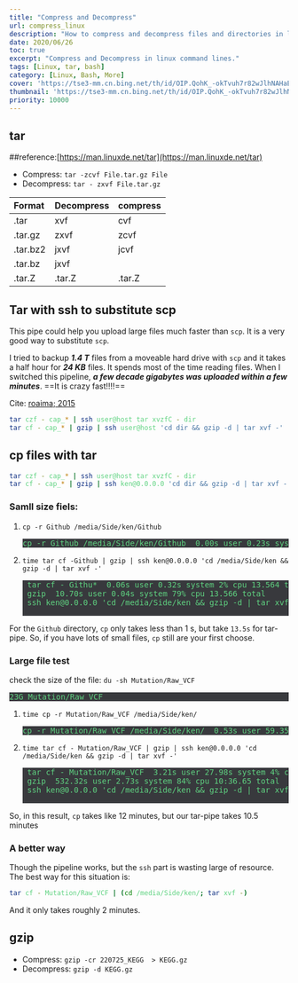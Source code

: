 ```yaml
---
title: "Compress and Decompress"
url: compress_linux
description: "How to compress and decompress files and directories in linux command lines"
date: 2020/06/26
toc: true
excerpt: "Compress and Decompress in linux command lines."
tags: [Linux, tar, bash]
category: [Linux, Bash, More]
cover: 'https://tse3-mm.cn.bing.net/th/id/OIP.QohK_-okTvuh7r82wJlhNAHaE9?w=465&h=180'
thumbnail: 'https://tse3-mm.cn.bing.net/th/id/OIP.QohK_-okTvuh7r82wJlhNAHaE9?w=180&h=180'
priority: 10000
---
```


## tar

##reference:[https://man.linuxde.net/tar](https://man.linuxde.net/tar)


- Compress:
  `tar -zcvf File.tar.gz File`
- Decompress:
  `tar - zxvf File.tar.gz`

|Format|Decompress|compress|
|:-|:-|:-|
|.tar|xvf|cvf|
|.tar.gz|zxvf|zcvf|
|.tar.bz2|jxvf|jcvf|
|.tar.bz|jxvf|
|.tar.Z|.tar.Z|.tar.Z|


## Tar with ssh to substitute scp

This pipe could help you upload large files much faster than `scp`. It is a very good way to substitute `scp`.

I tried to backup ***1.4 T*** files from a moveable hard drive with `scp` and it takes a half hour for ***24 KB*** files. It spends most of the time reading files.
When I switched this pipeline, ***a few decade gigabytes was uploaded within a few minutes***. ==It is crazy fast!!!!==

Cite: [roaima; 2015](https://unix.stackexchange.com/questions/238152/why-is-scp-so-slow-and-how-to-make-it-faster)
```bash
tar czf - cap_* | ssh user@host tar xvzfC - dir
tar cf - cap_* | gzip | ssh user@host 'cd dir && gzip -d | tar xvf -'
```

## cp files with tar

```bash
tar czf - cap_* | ssh user@host tar xvzfC - dir
tar cf - cap_* | gzip | ssh ken@0.0.0.0 'cd dir && gzip -d | tar xvf -'
```

### Samll size fiels:


1. `cp -r Github /media/Side/ken/Github`
    <pre>cp -r Github /media/Side/ken/Github  0.00s user 0.23s system 27% cpu 0.835 total</pre>
2. `time tar cf -Github | gzip | ssh ken@0.0.0.0 'cd /media/Side/ken && gzip -d | tar xvf -'`
    <pre>
    tar cf - Githu*  0.06s user 0.32s system 2% cpu 13.564 total
    gzip  10.70s user 0.04s system 79% cpu 13.566 total
    ssh ken@0.0.0.0 'cd /media/Side/ken && gzip -d | tar xvf -'  0.59s user 0.26s system 6% cpu 13.567 total
    </pre>

For the `Github` directory, `cp` only takes less than 1 s, but take `13.5s` for tar-pipe. So, if you have lots of small files, `cp` still are your first choose.

### Large file test

check the size of the file: `du -sh Mutation/Raw_VCF`
    <pre>23G	Mutation/Raw_VCF</pre>

1. `time cp -r Mutation/Raw_VCF /media/Side/ken/`
    <pre>cp -r Mutation/Raw_VCF /media/Side/ken/  0.53s user 59.35s system 7% cpu 12:31.78 total</pre>
2. `time tar cf - Mutation/Raw_VCF | gzip | ssh ken@0.0.0.0 'cd /media/Side/ken && gzip -d | tar xvf -'`
    <pre>
    tar cf - Mutation/Raw_VCF  3.21s user 27.98s system 4% cpu 10:36.64 total
    gzip  532.32s user 2.73s system 84% cpu 10:36.65 total
    ssh ken@0.0.0.0 'cd /media/Side/ken && gzip -d | tar xvf -'  18.95s user 7.16s system 4% cpu 10:36.65 total
    </pre>

So, in this result, `cp` takes like 12 minutes, but our tar-pipe takes 10.5 minutes

### A better way

Though the pipeline works, but the `ssh` part is wasting large of resource. The best way for this situation is:

```bash
tar cf - Mutation/Raw_VCF | (cd /media/Side/ken/; tar xvf -)
```

And it only takes roughly 2 minutes.


## gzip

- Compress:
`gzip -cr 220725_KEGG  > KEGG.gz`
- Decompress:
`gzip -d KEGG.gz`



<style>
pre {
  background-color:#38393d;
  color: #5fd381;
}
</style>
